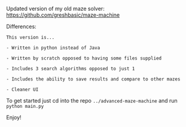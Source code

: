 Updated version of my old maze solver: https://github.com/greshbasic/maze-machine

Differences:

    This version is...
  
    - Written in python instead of Java
    
    - Written by scratch opposed to having some files supplied
    
    - Includes 3 search algorithms opposed to just 1
    
    - Includes the ability to save results and compare to other mazes
    
    - Cleaner UI


To get started just cd into the repo `../advanced-maze-machine` and run `python main.py`

Enjoy!
